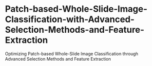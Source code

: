 # Patch-based-Whole-Slide-Image-Classification-with-Advanced-Selection-Methods-and-Feature-Extraction
Optimizing Patch-based Whole-Slide Image Classification through Advanced Selection Methods and Feature Extraction
